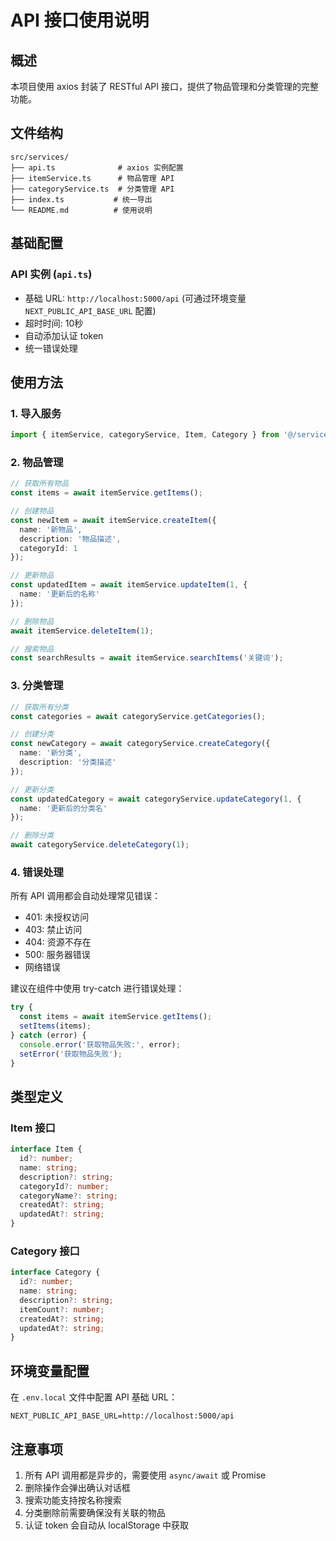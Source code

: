 # API 接口使用说明

## 概述

本项目使用 axios 封装了 RESTful API 接口，提供了物品管理和分类管理的完整功能。

## 文件结构

```
src/services/
├── api.ts              # axios 实例配置
├── itemService.ts      # 物品管理 API
├── categoryService.ts  # 分类管理 API
├── index.ts           # 统一导出
└── README.md          # 使用说明
```

## 基础配置

### API 实例 (`api.ts`)

- 基础 URL: `http://localhost:5000/api` (可通过环境变量 `NEXT_PUBLIC_API_BASE_URL` 配置)
- 超时时间: 10秒
- 自动添加认证 token
- 统一错误处理

## 使用方法

### 1. 导入服务

```typescript
import { itemService, categoryService, Item, Category } from '@/services';
```

### 2. 物品管理

```typescript
// 获取所有物品
const items = await itemService.getItems();

// 创建物品
const newItem = await itemService.createItem({
  name: '新物品',
  description: '物品描述',
  categoryId: 1
});

// 更新物品
const updatedItem = await itemService.updateItem(1, {
  name: '更新后的名称'
});

// 删除物品
await itemService.deleteItem(1);

// 搜索物品
const searchResults = await itemService.searchItems('关键词');
```

### 3. 分类管理

```typescript
// 获取所有分类
const categories = await categoryService.getCategories();

// 创建分类
const newCategory = await categoryService.createCategory({
  name: '新分类',
  description: '分类描述'
});

// 更新分类
const updatedCategory = await categoryService.updateCategory(1, {
  name: '更新后的分类名'
});

// 删除分类
await categoryService.deleteCategory(1);
```

### 4. 错误处理

所有 API 调用都会自动处理常见错误：

- 401: 未授权访问
- 403: 禁止访问
- 404: 资源不存在
- 500: 服务器错误
- 网络错误

建议在组件中使用 try-catch 进行错误处理：

```typescript
try {
  const items = await itemService.getItems();
  setItems(items);
} catch (error) {
  console.error('获取物品失败:', error);
  setError('获取物品失败');
}
```

## 类型定义

### Item 接口

```typescript
interface Item {
  id?: number;
  name: string;
  description?: string;
  categoryId?: number;
  categoryName?: string;
  createdAt?: string;
  updatedAt?: string;
}
```

### Category 接口

```typescript
interface Category {
  id?: number;
  name: string;
  description?: string;
  itemCount?: number;
  createdAt?: string;
  updatedAt?: string;
}
```

## 环境变量配置

在 `.env.local` 文件中配置 API 基础 URL：

```
NEXT_PUBLIC_API_BASE_URL=http://localhost:5000/api
```

## 注意事项

1. 所有 API 调用都是异步的，需要使用 `async/await` 或 Promise
2. 删除操作会弹出确认对话框
3. 搜索功能支持按名称搜索
4. 分类删除前需要确保没有关联的物品
5. 认证 token 会自动从 localStorage 中获取 